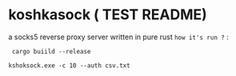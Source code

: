 # koshkasock   ( TEST README) 
a socks5 reverse proxy server written in pure rust
`how it's run ?` :

```  cargo buiild --release ``` 

``` kshoksock.exe -c 10 --auth csv.txt ```



